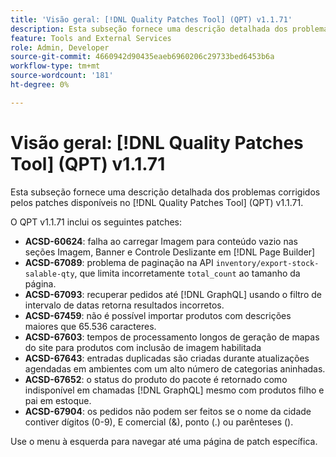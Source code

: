 ```yaml
---
title: 'Visão geral: [!DNL Quality Patches Tool] (QPT) v1.1.71'
description: Esta subseção fornece uma descrição detalhada dos problemas corrigidos pelos patches disponíveis no  [!DNL Quality Patches Tool] (QPT) v1.1.71.
feature: Tools and External Services
role: Admin, Developer
source-git-commit: 4660942d90435eaeb6960206c29733bed6453b6a
workflow-type: tm+mt
source-wordcount: '181'
ht-degree: 0%

---
```


# Visão geral: [!DNL Quality Patches Tool] (QPT) v1.1.71

Esta subseção fornece uma descrição detalhada dos problemas corrigidos pelos patches disponíveis no [!DNL Quality Patches Tool] (QPT) v1.1.71.

O QPT v1.1.71 inclui os seguintes patches:


* **ACSD-60624**: falha ao carregar Imagem para conteúdo vazio nas seções Imagem, Banner e Controle Deslizante em [!DNL Page Builder]
* **ACSD-67089**: problema de paginação na API `inventory/export-stock-salable-qty`, que limita incorretamente `total_count` ao tamanho da página.
* **ACSD-67093**: recuperar pedidos até [!DNL GraphQL] usando o filtro de intervalo de datas retorna resultados incorretos.
* **ACSD-67459**: não é possível importar produtos com descrições maiores que 65.536 caracteres.
* **ACSD-67603**: tempos de processamento longos de geração de mapas do site para produtos com inclusão de imagem habilitada
* **ACSD-67643**: entradas duplicadas são criadas durante atualizações agendadas em ambientes com um alto número de categorias aninhadas.
* **ACSD-67652**: o status do produto do pacote é retornado como indisponível em chamadas [!DNL GraphQL] mesmo com produtos filho e pai em estoque.
* **ACSD-67904**: os pedidos não podem ser feitos se o nome da cidade contiver dígitos (0-9), E comercial (&amp;), ponto (.) ou parênteses ().

Use o menu à esquerda para navegar até uma página de patch específica.
